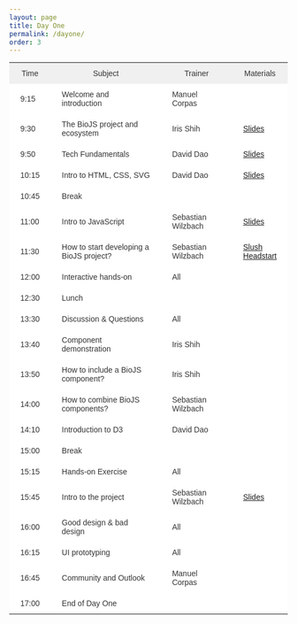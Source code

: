 ```yaml
---
layout: page
title: Day One
permalink: /dayone/
order: 3
---
```


<style type="text/css">
.tg  {border-collapse:collapse;border-spacing:0;border-color:#ccc;border:none;margin:0px auto;}
.tg td{font-family:Arial, sans-serif;font-size:14px;padding:11px 20px;border-style:solid;border-width:0px;overflow:hidden;word-break:normal;border-color:#ccc;color:#333;background-color:#fff;}
.tg th{font-family:Arial, sans-serif;font-size:14px;font-weight:normal;padding:11px 20px;border-style:solid;border-width:0px;overflow:hidden;word-break:normal;border-color:#ccc;color:#333;background-color:#f0f0f0;}
.tg .tg-s6z2{text-align:center}
</style>
<table class="tg">
  <tr>
    <th class="tg-s6z2">Time</th>
    <th class="tg-031e">Subject</th>
    <th class="tg-031e">Trainer</th>
    <th class="tg-031e">Materials</th>
  </tr>
  <tr>
    <td class="tg-031e">9:15</td>
    <td class="tg-031e">Welcome and introduction</td>
    <td class="tg-031e">Manuel Corpas</td>
    <td class="tg-031e" biojs-date="2014-11-05 02:00"></td>
  </tr>
  <tr>
    <td class="tg-031e">9:30</td>
    <td class="tg-031e">The BioJS project and ecosystem</td>
    <td class="tg-031e">Iris Shih</td>
    <td class="tg-031e"><a href="http://slides.biojs.net/ebi-biojs-intro/">Slides</a></td>
  </tr>
  <tr>
    <td class="tg-031e">9:50</td>
    <td class="tg-031e">Tech Fundamentals</td>
    <td class="tg-031e">David Dao</td>
    <td class="tg-031e"><a href="http://slides.biojs.net/ebi-tech-fundamentals-1/#/">Slides</a></td>
  </tr>
  <tr>
    <td class="tg-031e">10:15</td>
    <td class="tg-031e">Intro to HTML, CSS, SVG</td>
    <td  class="tg-031e">David Dao</td>
    <td class="tg-031e"><a href="http://slides.biojs.net/ebi-tech-fundamentals-2/">Slides</a></td>
  </tr>
 <tr>
    <td class="tg-031e">10:45</td>
    <td class="tg-031e">Break</td>
    <td class="tg-031e"></td>
    <td class="tg-031e"></td>
  </tr>
  <tr>
    <td class="tg-031e">11:00</td>
    <td class="tg-031e">Intro to JavaScript </td>
    <td  class="tg-031e">Sebastian Wilzbach</td>
    <td class="tg-031e" biojs-date="2014-11-05 11:00" ><a href="https://greenify.github.io/js-intro/#/">Slides</a></td>
  </tr>
  <tr>
    <td class="tg-031e">11:30</td>
    <td class="tg-031e">How to start developing a BioJS project?</td>
    <td class="tg-031e">Sebastian Wilzbach</td>
    <td class="tg-031e" biojs-date="2014-11-05 11:30">
    	<a href="https://github.com/biojs/slush-biojs">Slush</a><br>
    	<a href="http://edu.biojs.net/series/101/22_headstart.html">Headstart</a>
    </td>
  </tr>
  <tr>
    <td class="tg-031e">12:00</td>
    <td class="tg-031e">Interactive hands-on</td>
    <td class="tg-031e">All</td>
    <td class="tg-031e"></td>
  </tr>
 <tr>
    <td class="tg-031e">12:30</td>
    <td class="tg-031e">Lunch</td>
    <td class="tg-031e"></td>
    <td class="tg-031e"></td>
  </tr>
  <tr>
    <td class="tg-031e">13:30</td>
    <td class="tg-031e">Discussion &amp; Questions</td>
    <td class="tg-031e">All</td>
    <td class="tg-031e"></td>
  </tr>
  <tr>
    <td class="tg-031e">13:40</td>
    <td class="tg-031e">Component demonstration</td>
    <td class="tg-031e">Iris Shih</td>
    <td class="tg-031e"></td>
  </tr>
  <tr>
    <td class="tg-031e">13:50</td>
    <td class="tg-031e">How to include a BioJS component?</td>
    <td class="tg-031e">Iris Shih</td>
    <td class="tg-031e"></td>
  </tr>
  <tr>
    <td class="tg-031e">14:00</td>
    <td class="tg-031e">How to combine BioJS components?</td>
    <td class="tg-031e">Sebastian Wilzbach</td>
    <td class="tg-031e"></td>
  </tr>
  <tr>
    <td class="tg-031e">14:10</td>
    <td class="tg-031e">Introduction to D3</td>
    <td class="tg-031e">David Dao</td>
    <td class="tg-031e"></td>
  </tr>
  <tr>
    <td class="tg-031e">15:00</td>
    <td class="tg-031e">Break</td>
    <td class="tg-031e"></td>
    <td class="tg-031e"></td>
  </tr>
  <tr>
    <td class="tg-031e">15:15</td>
    <td class="tg-031e">Hands-on Exercise</td>
    <td class="tg-031e">All</td>
    <td class="tg-031e"></td>
  </tr>
  <tr>
    <td class="tg-031e">15:45</td>
    <td class="tg-031e">Intro to the project</td>
    <td class="tg-031e">Sebastian Wilzbach</td>
    <td class="tg-031e" biojs-date="2014-11-05 15:30"><a href="https://docs.google.com/presentation/d/1OtYi-ihHapeHRq_PTc3fi7grnbHoXMbJBJI4Yq1kKGo/pub?start=false&loop=false&delayms=15000&slide=id.g4138faa6a_0113">Slides</a>
    </td>
  </tr>
  <tr>
    <td class="tg-031e">16:00</td>
    <td class="tg-031e">Good design & bad design</td>
    <td class="tg-031e">All</td>
    <td class="tg-031e"></td>
  </tr>
  <tr>
    <td class="tg-031e">16:15</td>
    <td class="tg-031e">UI prototyping</td>
    <td class="tg-031e">All</td>
    <td class="tg-031e"></td>
  </tr>
  <tr>
    <td class="tg-031e">16:45</td>
    <td class="tg-031e">Community and Outlook</td>
    <td class="tg-031e">Manuel Corpas</td>
    <td class="tg-031e"></td>
  </tr>
  <tr>
    <td class="tg-031e">17:00</td>
    <td class="tg-031e">End of Day One</td>
    <td class="tg-031e"></td>
    <td class="tg-031e"></td>
  </tr>
</table>

<script src="{{ baseurl }}/js/hider.js"></script>
